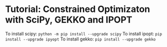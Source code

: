 # Tutorial: Constrained Optimizaton with SciPy, GEKKO and IPOPT
To install scipy: `python -m pip install --upgrade scipy`
To install ipopt: `pip install --upgrade ipyopt`
To install gekko: `pip install --upgrade gekko`
